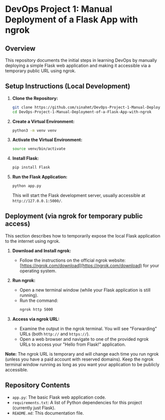 # DevOps Project 1: Manual Deployment of a Flask App with ngrok

## Overview

This repository documents the initial steps in learning DevOps by manually deploying a simple Flask web application and making it accessible via a temporary public URL using ngrok.

## Setup Instructions (Local Development)

1.  **Clone the Repository:**
    ```bash
    git clone https://github.com/sinahmt/DevOps-Project-1-Manual-Deployment-of-a-Flask-App-with-ngrok.git
    cd DevOps-Project-1-Manual-Deployment-of-a-Flask-App-with-ngrok
    ```

2.  **Create a Virtual Environment:**
    ```bash
    python3 -m venv venv
    ```

3.  **Activate the Virtual Environment:**
    ```bash
    source venv/bin/activate
    ```

4.  **Install Flask:**
    ```bash
    pip install Flask
    ```

5.  **Run the Flask Application:**
    ```bash
    python app.py
    ```
    This will start the Flask development server, usually accessible at `http://127.0.0.1:5000/`.

## Deployment (via ngrok for temporary public access)

This section describes how to temporarily expose the local Flask application to the internet using ngrok.

1.  **Download and Install ngrok:**
    * Follow the instructions on the official ngrok website: [https://ngrok.com/download](https://ngrok.com/download) for your operating system.

2.  **Run ngrok:**
    * Open a new terminal window (while your Flask application is still running).
    * Run the command:
        ```bash
        ngrok http 5000
        ```

3.  **Access via ngrok URL:**
    * Examine the output in the ngrok terminal. You will see "Forwarding" URLs (both `http://` and `https://`).
    * Open a web browser and navigate to one of the provided ngrok URLs to access your "Hello from Flask!" application.

**Note:** The ngrok URL is temporary and will change each time you run ngrok (unless you have a paid account with reserved domains). Keep the ngrok terminal window running as long as you want your application to be publicly accessible.

## Repository Contents

* `app.py`: The basic Flask web application code.
* `requirements.txt`: A list of Python dependencies for this project (currently just Flask).
* `README.md`: This documentation file.